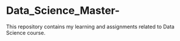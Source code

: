 # Data_Science_Master-
This repository contains my learning and assignments related to Data Science course.
